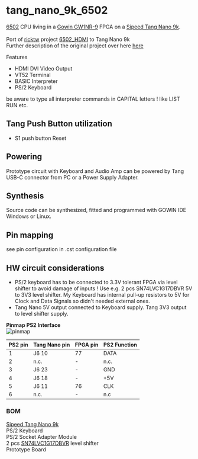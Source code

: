 # tang_nano_9k_6502
[6502](https://en.wikipedia.org/wiki/MOS_Technology_6502) CPU living in a [Gowin GW1NR-9](https://www.gowinsemi.com/en/product/detail/49/) FPGA on a [Sipeed Tang Nano 9k](https://api.dl.sipeed.com/shareURL/TANG/Nano%209K/1_Specification).<br>
<br>
Port of [ricktw](https://github.com/riktw) project [6502_HDMI](https://github.com/riktw/tang4Kramblings) to Tang Nano 9k<br>
Further description of the original project over here [here](https://justanotherelectronicsblog.com/?p=986)<br>


Features
* HDMI DVI Video Output
* VT52 Terminal
* BASIC Interpreter
* PS/2 Keyboard

be aware to type all interpreter commands in CAPITAL letters ! like  LIST RUN etc.

## Tang Push Button utilization
* S1 push button Reset

## Powering
Prototype circuit with Keyboard and Audio Amp can be powered by Tang USB-C connector from PC or a Power Supply Adapter. 

## Synthesis
Source code can be synthesized, fitted and programmed with GOWIN IDE Windows or Linux.

## Pin mapping 
see pin configuration in .cst configuration file

## HW circuit considerations
- PS/2 keyboard has to be connected to 3.3V tolerant FPGA via level shifter to avoid damage of inputs ! Use e.g. 2 pcs SN74LVC1G17DBVR 5V to 3V3 level shifter. My Keyboard has internal pull-up resistors to 5V for Clock and Data Signals so didn't needed external ones. 
- Tang Nano 5V output connected to Keyboard supply. Tang 3V3 output to level shifter supply.


**Pinmap PS2 Interface** <br>
![pinmap](\.assets/ps2conn.png)

| PS2 pin | Tang Nano pin | FPGA pin | PS2 Function |
| ----------- | ---   | --------  | ----- |
| 1 | J6 10  | 77   | DATA  |
| 2 | n.c.  | - | n.c. |
| 3 | J6 23 | - | GND |
| 4 | J6 18 | - | +5V |
| 5 | J6 11| 76 | CLK |
| 6 | n.c. | - | n.c |

### BOM

[Sipeed Tang Nano 9k](https://api.dl.sipeed.com/shareURL/TANG/Nano%209K/1_Specification)<br> 
PS/2 Keyboard<br>
PS/2 Socket Adapter Module<br>
2 pcs [SN74LVC1G17DBVR](http://www.ti.com/document-viewer/SN74LVC1G17/datasheet) level shifter<br>
Prototype Board<br>
